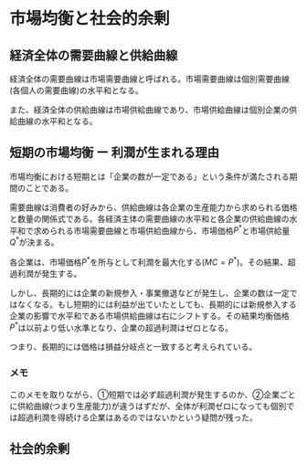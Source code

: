# 市場均衡と社会的余剰

## 経済全体の需要曲線と供給曲線

経済全体の需要曲線は市場需要曲線と呼ばれる。市場需要曲線は個別需要曲線(各個人の需要曲線)の水平和となる。

また、経済全体の供給曲線は市場供給曲線であり、市場供給曲線は個別企業の供給曲線の水平和となる。

## 短期の市場均衡 ー 利潤が生まれる理由

市場均衡における短期とは「企業の数が一定である」という条件が満たされる期間のことである。

需要曲線は消費者の好みから、供給曲線は各企業の生産能力から求められる価格と数量の関係式である。各経済主体の需要曲線の水平和と各企業の供給曲線の水平和で求められる市場需要曲線と市場供給曲線から、市場価格$P^*$と市場供給量$Q^*$が決まる。

各企業は、市場価格$P^*$を所与として利潤を最大化する($MC = P^*$)。その結果、超過利潤が発生する。

しかし、長期的には企業の新規参入・事業撤退などが発生し、企業の数は一定ではなくなる。もし短期的には利益が出ていたとしても、長期的には新規参入する企業の影響で水平和である市場供給曲線は右にシフトする。その結果均衡価格$P^*$は以前より低い水準となり、企業の超過利潤はゼロとなる。

つまり、長期的には価格は損益分岐点と一致すると考えられている。

### メモ

このメモを取りながら、①短期では必ず超過利潤が発生するのか、②企業ごとに供給曲線(つまり生産能力)が違うはずだが、全体が利潤ゼロになっても個別では超過利潤を得続ける企業はあるのではないかという疑問が残った。

## 社会的余剰